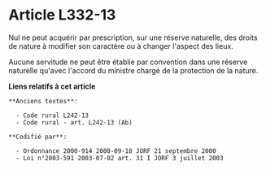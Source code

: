 # Article L332-13

Nul ne peut acquérir par prescription, sur une réserve naturelle, des droits de nature à modifier son caractère ou à changer
l'aspect des lieux.

Aucune servitude ne peut être établie par convention dans une réserve naturelle qu'avec l'accord du ministre chargé de la
protection de la nature.

**Liens relatifs à cet article**

	**Anciens textes**:

	  - Code rural L242-13
	  - Code rural - art. L242-13 (Ab)

	**Codifié par**:

	  - Ordonnance 2000-914 2000-09-18 JORF 21 septembre 2000
	  - Loi n°2003-591 2003-07-02 art. 31 I JORF 3 juillet 2003
